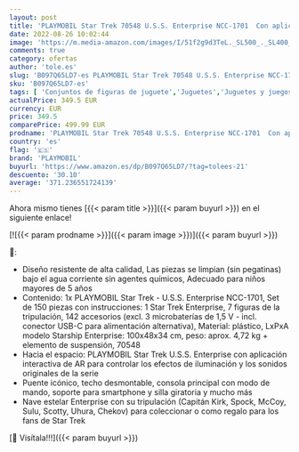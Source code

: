 ```yaml
---
layout: post
title: 'PLAYMOBIL Star Trek 70548 U.S.S. Enterprise NCC-1701  Con aplicación AR  efectos de luz y sonidos originales  De 5 a 99 años'
date: 2022-08-26 10:02:44
image: 'https://m.media-amazon.com/images/I/51f2g9d3TeL._SL500_._SL400_.jpg'
comments: true
category: ofertas
author: 'tole.es'
slug: 'B097Q65LD7-es PLAYMOBIL Star Trek 70548 U.S.S. Enterprise NCC-1701 Con...'
sku: 'B097Q65LD7-es'
tags: [ 'Conjuntos de figuras de juguete','Juguetes','Juguetes y juegos','Muñecos y figuras','playmobil','🇪🇸', ]
actualPrice: 349.5 EUR
currency: EUR
price: 349.5
comparePrice: 499.99 EUR
prodname: 'PLAYMOBIL Star Trek 70548 U.S.S. Enterprise NCC-1701  Con aplicación AR  efectos de luz y sonidos originales  De 5 a 99 años'
country: 'es'
flag: '🇪🇸'
brand: 'PLAYMOBIL'
buyurl: 'https://www.amazon.es/dp/B097Q65LD7/?tag=tolees-21'
descuento: '30.10'
average: '371.236551724139'
---
```


Ahora mismo tienes [{{< param title >}}]({{< param buyurl >}}) en el siguiente enlace!

[![{{< param prodname >}}]({{< param image >}})]({{< param buyurl >}})

🔎:

- Diseño resistente de alta calidad, Las piezas se limpian (sin pegatinas) bajo el agua corriente sin agentes químicos, Adecuado para niños mayores de 5 años
- Contenido: 1x PLAYMOBIL Star Trek - U.S.S. Enterprise NCC-1701, Set de 150 piezas con instrucciones: 1 Star Trek Enterprise, 7 figuras de la tripulación, 142 accesorios (excl. 3 microbaterías de 1,5 V - incl. conector USB-C para alimentación alternativa), Material: plástico, LxPxA modelo Starship Enterprise: 100x48x34 cm, peso: aprox. 4,72 kg + elemento de suspensión, 70548
- Hacia el espacio: PLAYMOBIL Star Trek U.S.S. Enterprise con aplicación interactiva de AR para controlar los efectos de iluminación y los sonidos originales de la serie
- Puente icónico, techo desmontable, consola principal con modo de mando, soporte para smartphone y silla giratoria y mucho más
- Nave estelar Enterprise con su tripulación (Capitán Kirk, Spock, McCoy, Sulu, Scotty, Uhura, Chekov) para coleccionar o como regalo para los fans de Star Trek

[🛒 Visítala!!!]({{< param buyurl >}})
